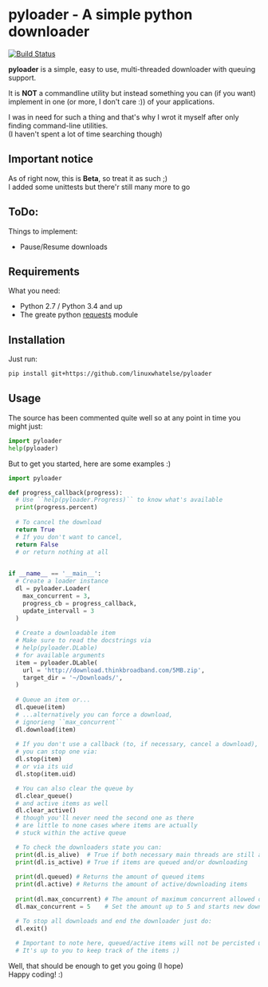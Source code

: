 pyloader - A simple python downloader
=====================================
[![Build Status](https://travis-ci.org/linuxwhatelse/pyloader.svg?branch=master)](https://travis-ci.org/linuxwhatelse/pyloader)

**pyloader** is a simple, easy to use, multi-threaded downloader with queuing support.

It is **NOT** a commandline utility but instead something you can (if you want) implement
in one (or more, I don't care :)) of your applications.

I was in need for such a thing and that's why I wrot it myself after only finding command-line utilities.  
(I haven't spent a lot of time searching though)

## Important notice
As of right now, this is **Beta**, so treat it as such ;)  
I added some unittests but there'r still many more to go

## ToDo:
Things to implement:
* Pause/Resume downloads

## Requirements
What you need:
* Python 2.7 / Python 3.4 and up
* The greate python [requests](https://github.com/kennethreitz/requests) module

## Installation
Just run:  
```bash
pip install git+https://github.com/linuxwhatelse/pyloader
```

## Usage
The source has been commented quite well so at any point in time you might just:
```python
import pyloader
help(pyloader)
```

But to get you started, here are some examples :)
```python
import pyloader

def progress_callback(progress):
  # Use ``help(pyloader.Progress)`` to know what's available
  print(progress.percent)
  
  # To cancel the download
  return True
  # If you don't want to cancel,
  return False
  # or return nothing at all
  

if __name__ == '__main__':
  # Create a loader instance
  dl = pyloader.Loader(
    max_concurrent = 3,
    progress_cb = progress_callback,
    update_intervall = 3
  )
  
  # Create a downloadable item
  # Make sure to read the docstrings via
  # help(pyloader.DLable)
  # for available arguments
  item = pyloader.DLable(
    url = 'http://download.thinkbroadband.com/5MB.zip',
    target_dir = '~/Downloads/',
  )
  
  # Queue an item or...
  dl.queue(item)
  # ...alternatively you can force a download,
  # ignorieng ``max_concurrent``
  dl.download(item)
  
  # If you don't use a callback (to, if necessary, cancel a download),
  # you can stop one via:
  dl.stop(item)
  # or via its uid
  dl.stop(item.uid)

  # You can also clear the queue by
  dl.clear_queue()
  # and active items as well
  dl.clear_active()
  # though you'll never need the second one as there
  # are little to none cases where items are actually
  # stuck within the active queue

  # To check the downloaders state you can:
  print(dl.is_alive)  # True if both necessary main threads are still alive and kicking
  print(dl.is_active) # True if items are queued and/or downloading
  
  print(dl.queued) # Returns the amount of queued items
  print(dl.active) # Returns the amount of active/downloading items
  
  print(dl.max_concurrent) # The amount of maximum concurrent allowed downloads
  dl.max_concurrent = 5    # Set the amount up to 5 and starts new downloads (if any)

  # To stop all downloads and end the downloader just do:
  dl.exit()
  
  # Important to note here, queued/active items will not be percisted upon exit (or any other point in time)
  # It's up to you to keep track of the items ;)
```
Well, that should be enough to get you going (I hope)  
Happy coding! :)
